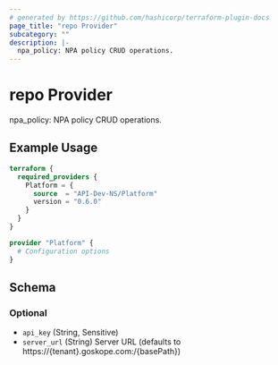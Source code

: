 ```yaml
---
# generated by https://github.com/hashicorp/terraform-plugin-docs
page_title: "repo Provider"
subcategory: ""
description: |-
  npa_policy: NPA policy CRUD operations.
---
```


# repo Provider

npa_policy: NPA policy CRUD operations.

## Example Usage

```terraform
terraform {
  required_providers {
    Platform = {
      source  = "API-Dev-NS/Platform"
      version = "0.6.0"
    }
  }
}

provider "Platform" {
  # Configuration options
}
```

<!-- schema generated by tfplugindocs -->
## Schema

### Optional

- `api_key` (String, Sensitive)
- `server_url` (String) Server URL (defaults to https://{tenant}.goskope.com:/{basePath})
